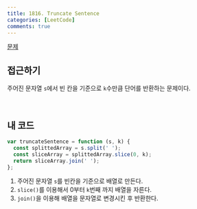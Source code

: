 ```yaml
---
title: 1816. Truncate Sentence
categories: [LeetCode]
comments: true
---
```


[문제](https://leetcode.com/problems/truncate-sentence/)

## 접근하기

주어진 문자열 `s`에서 빈 칸을 기준으로 `k`수만큼 단어를 반환하는 문제이다.

<br>

## 내 코드

```js
var truncateSentence = function (s, k) {
  const splittedArray = s.split(' ');
  const sliceArray = splittedArray.slice(0, k);
  return sliceArray.join(' ');
};
```

1. 주어진 문자열 `s`를 빈칸을 기준으로 배열로 만든다.
2. `slice()`를 이용해서 0부터 `k`번째 까지 배열을 자른다.
3. `join()`을 이용해 배열을 문자열로 변경시킨 후 반환한다.
